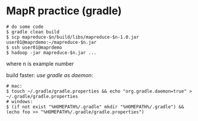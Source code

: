 MapR practice (gradle)
======================
    # do some code
    $ gradle clean build
    $ scp mapreduce-$n/build/libs/mapreduce-$n-1.0.jar user01@maprdemo:~/mapreduce-$n.jar
    $ ssh user01@maprdemo
    $ hadoop -jar mapreduce-$n.jar ...

where n is example number

build faster: *use gradle as daemon*:
    
    # mac:
    $ touch ~/.gradle/gradle.properties && echo "org.gradle.daemon=true" > ~/.gradle/gradle.properties
    # windows:
    $ (if not exist "%HOMEPATH%/.gradle" mkdir "%HOMEPATH%/.gradle") && (echo foo >> "%HOMEPATH%/.gradle/gradle.properties")
